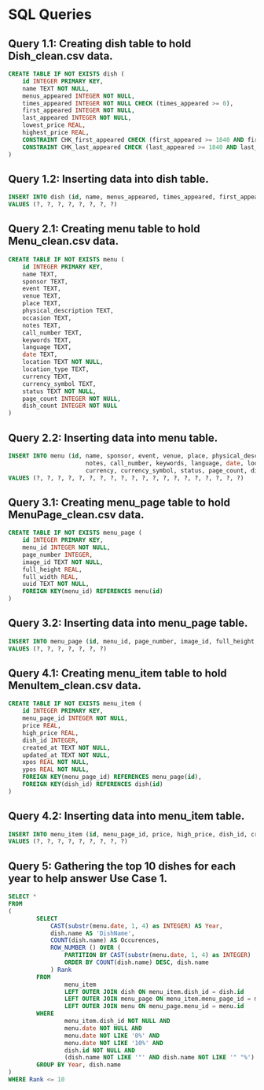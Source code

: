 
# SQL Queries

## Query 1.1: Creating dish table to hold Dish_clean.csv data.

```sql
CREATE TABLE IF NOT EXISTS dish (
    id INTEGER PRIMARY KEY,
    name TEXT NOT NULL,
    menus_appeared INTEGER NOT NULL,
    times_appeared INTEGER NOT NULL CHECK (times_appeared >= 0),
    first_appeared INTEGER NOT NULL,
    last_appeared INTEGER NOT NULL,
    lowest_price REAL,
    highest_price REAL,
    CONSTRAINT CHK_first_appeared CHECK (first_appeared >= 1840 AND first_appeared <= 2008),
    CONSTRAINT CHK_last_appeared CHECK (last_appeared >= 1840 AND last_appeared <= 2008)
)
```

## Query 1.2: Inserting data into dish table.

```sql
INSERT INTO dish (id, name, menus_appeared, times_appeared, first_appeared, last_appeared, lowest_price, highest_price)
VALUES (?, ?, ?, ?, ?, ?, ?, ?)
```

## Query 2.1: Creating menu table to hold Menu_clean.csv data.

```sql
CREATE TABLE IF NOT EXISTS menu (
    id INTEGER PRIMARY KEY,
    name TEXT,
    sponsor TEXT,
    event TEXT,
    venue TEXT,
    place TEXT,
    physical_description TEXT,
    occasion TEXT,
    notes TEXT,
    call_number TEXT,
    keywords TEXT,
    language TEXT,
    date TEXT,
    location TEXT NOT NULL,
    location_type TEXT,
    currency TEXT,
    currency_symbol TEXT,
    status TEXT NOT NULL,
    page_count INTEGER NOT NULL,
    dish_count INTEGER NOT NULL
)
```

## Query 2.2: Inserting data into menu table.

```sql
INSERT INTO menu (id, name, sponsor, event, venue, place, physical_description, occasion,
                      notes, call_number, keywords, language, date, location, location_type,
                      currency, currency_symbol, status, page_count, dish_count)
VALUES (?, ?, ?, ?, ?, ?, ?, ?, ?, ?, ?, ?, ?, ?, ?, ?, ?, ?, ?, ?)
```

## Query 3.1: Creating menu_page table to hold MenuPage_clean.csv data.

```sql
CREATE TABLE IF NOT EXISTS menu_page (
    id INTEGER PRIMARY KEY,
    menu_id INTEGER NOT NULL,
    page_number INTEGER,
    image_id TEXT NOT NULL,
    full_height REAL,
    full_width REAL,
    uuid TEXT NOT NULL,
    FOREIGN KEY(menu_id) REFERENCES menu(id)
)
```

## Query 3.2: Inserting data into menu_page table.

```sql
INSERT INTO menu_page (id, menu_id, page_number, image_id, full_height, full_width, uuid)
VALUES (?, ?, ?, ?, ?, ?, ?)
```

## Query 4.1: Creating menu_item table to hold MenuItem_clean.csv data.

```sql
CREATE TABLE IF NOT EXISTS menu_item (
    id INTEGER PRIMARY KEY,
    menu_page_id INTEGER NOT NULL,
    price REAL,
    high_price REAL,
    dish_id INTEGER,
    created_at TEXT NOT NULL,
    updated_at TEXT NOT NULL,
    xpos REAL NOT NULL,
    ypos REAL NOT NULL,
    FOREIGN KEY(menu_page_id) REFERENCES menu_page(id),
    FOREIGN KEY(dish_id) REFERENCES dish(id)
)
```

## Query 4.2: Inserting data into menu_item table.

```sql
INSERT INTO menu_item (id, menu_page_id, price, high_price, dish_id, created_at, updated_at, xpos, ypos)
VALUES (?, ?, ?, ?, ?, ?, ?, ?, ?)
```

## Query 5: Gathering the top 10 dishes for each year to help answer Use Case 1.

```sql
SELECT *
FROM
(
        SELECT
            CAST(substr(menu.date, 1, 4) as INTEGER) AS Year,
            dish.name AS 'DishName',
            COUNT(dish.name) AS Occurences,
            ROW_NUMBER () OVER (
                PARTITION BY CAST(substr(menu.date, 1, 4) as INTEGER)
                ORDER BY COUNT(dish.name) DESC, dish.name
            ) Rank
        FROM
                menu_item
                LEFT OUTER JOIN dish ON menu_item.dish_id = dish.id
                LEFT OUTER JOIN menu_page ON menu_item.menu_page_id = menu_page.id
                LEFT OUTER JOIN menu ON menu_page.menu_id = menu.id
        WHERE 
                menu_item.dish_id NOT NULL AND
                menu.date NOT NULL AND
                menu.date NOT LIKE '0%' AND
                menu.date NOT LIKE '10%' AND
                dish.id NOT NULL AND
                (dish.name NOT LIKE '"' AND dish.name NOT LIKE '" "%')
        GROUP BY Year, dish.name
)
WHERE Rank <= 10
```